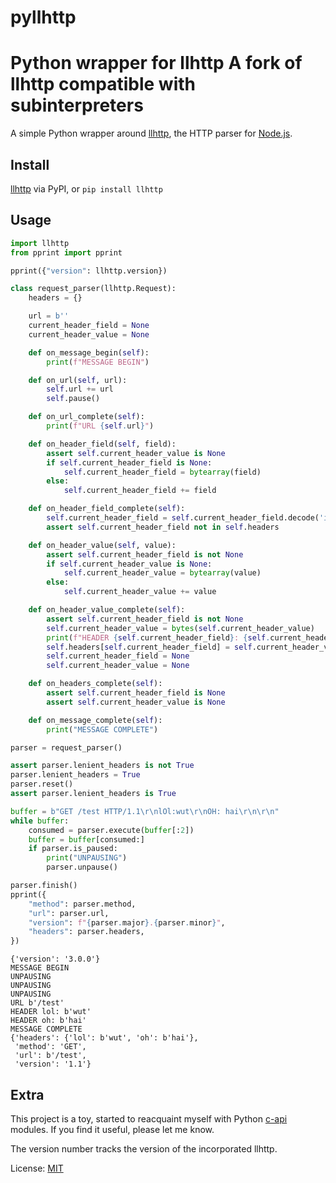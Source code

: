 # pyllhttp
Python wrapper for llhttp
A fork of llhttp compatible with subinterpreters
======

A simple Python wrapper around [llhttp](https://github.com/nodejs/llhttp),
the HTTP parser for [Node.js](https://nodejs.org/).

## Install

[llhttp](https://pypi.org/project/llhttp/) via PyPI, or `pip install llhttp`

## Usage

```python
import llhttp
from pprint import pprint

pprint({"version": llhttp.version})

class request_parser(llhttp.Request):
    headers = {}

    url = b''
    current_header_field = None
    current_header_value = None

    def on_message_begin(self):
        print(f"MESSAGE BEGIN")

    def on_url(self, url):
        self.url += url
        self.pause()

    def on_url_complete(self):
        print(f"URL {self.url}")

    def on_header_field(self, field):
        assert self.current_header_value is None
        if self.current_header_field is None:
            self.current_header_field = bytearray(field)
        else:
            self.current_header_field += field

    def on_header_field_complete(self):
        self.current_header_field = self.current_header_field.decode('iso-8859-1').lower()
        assert self.current_header_field not in self.headers

    def on_header_value(self, value):
        assert self.current_header_field is not None
        if self.current_header_value is None:
            self.current_header_value = bytearray(value)
        else:
            self.current_header_value += value

    def on_header_value_complete(self):
        assert self.current_header_field is not None
        self.current_header_value = bytes(self.current_header_value)
        print(f"HEADER {self.current_header_field}: {self.current_header_value}")
        self.headers[self.current_header_field] = self.current_header_value
        self.current_header_field = None
        self.current_header_value = None

    def on_headers_complete(self):
        assert self.current_header_field is None
        assert self.current_header_value is None

    def on_message_complete(self):
        print("MESSAGE COMPLETE")

parser = request_parser()

assert parser.lenient_headers is not True
parser.lenient_headers = True
parser.reset()
assert parser.lenient_headers is True

buffer = b"GET /test HTTP/1.1\r\nlOl:wut\r\nOH: hai\r\n\r\n"
while buffer:
    consumed = parser.execute(buffer[:2])
    buffer = buffer[consumed:]
    if parser.is_paused:
        print("UNPAUSING")
        parser.unpause()

parser.finish()
pprint({
    "method": parser.method,
    "url": parser.url,
    "version": f"{parser.major}.{parser.minor}",
    "headers": parser.headers,
})
```

```
{'version': '3.0.0'}
MESSAGE BEGIN
UNPAUSING
UNPAUSING
UNPAUSING
URL b'/test'
HEADER lol: b'wut'
HEADER oh: b'hai'
MESSAGE COMPLETE
{'headers': {'lol': b'wut', 'oh': b'hai'},
 'method': 'GET',
 'url': b'/test',
 'version': '1.1'}
```

## Extra

This project is a toy, started to reacquaint myself with Python
[c-api](https://docs.python.org/3/c-api/) modules.  If you find it useful,
please let me know.

The version number tracks the version of the incorporated llhttp.

License: [MIT](https://opensource.org/licenses/MIT)
